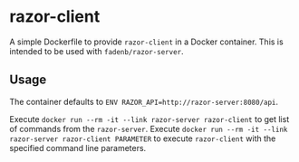 razor-client
============

A simple Dockerfile to provide `razor-client` in a Docker container.
This is intended to be used with `fadenb/razor-server`.

## Usage
The container defaults to `ENV RAZOR_API=http://razor-server:8080/api`.

Execute `docker run --rm -it --link razor-server razor-client` to get list of commands from the `razor-server`.
Execute `docker run --rm -it --link razor-server razor-client PARAMETER` to execute `razor-client` with the specified command line parameters.

